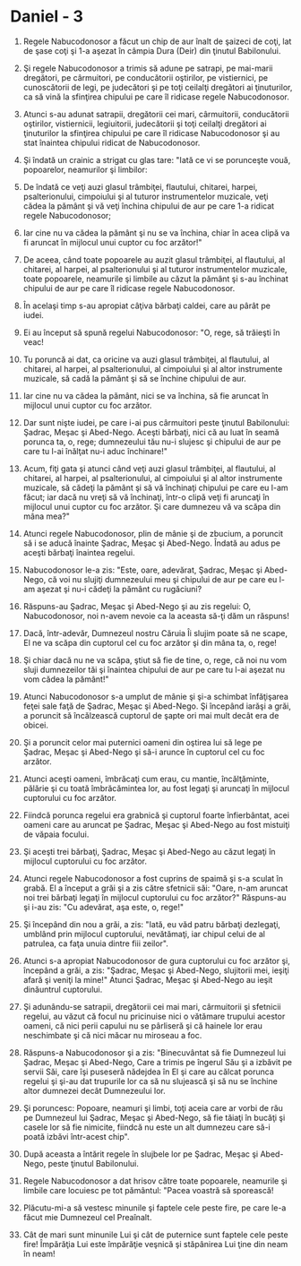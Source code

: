 # Daniel - 3

1. Regele Nabucodonosor a făcut un chip de aur înalt de şaizeci de coţi, lat de şase coţi şi 1-a aşezat în câmpia Dura (Deir) din ţinutul Babilonului. 

2. Şi regele Nabucodonosor a trimis să adune pe satrapi, pe mai-marii dregători, pe cârmuitori, pe conducătorii oştirilor, pe vistiernici, pe cunoscătorii de legi, pe judecători şi pe toţi ceilalţi dregători ai ţinuturilor, ca să vină la sfinţirea chipului pe care îl ridicase regele Nabucodonosor. 

3. Atunci s-au adunat satrapii, dregătorii cei mari, cârmuitorii, conducătorii oştirilor, vistiernicii, legiuitorii, judecătorii şi toţi ceilalţi dregători ai ţinuturilor la sfinţirea chipului pe care îl ridicase Nabucodonosor şi au stat înaintea chipului ridicat de Nabucodonosor. 

4. Şi îndată un crainic a strigat cu glas tare: "Iată ce vi se porunceşte vouă, popoarelor, neamurilor şi limbilor: 

5. De îndată ce veţi auzi glasul trâmbiţei, flautului, chitarei, harpei, psalterionului, cimpoiului şi al tuturor instrumentelor muzicale, veţi cădea la pământ şi vă veţi închina chipului de aur pe care 1-a ridicat regele Nabucodonosor; 

6. Iar cine nu va cădea la pământ şi nu se va închina, chiar în acea clipă va fi aruncat în mijlocul unui cuptor cu foc arzător!" 

7. De aceea, când toate popoarele au auzit glasul trâmbiţei, al flautului, al chitarei, al harpei, al psalterionului şi al tuturor instrumentelor muzicale, toate popoarele, neamurile şi limbile au căzut la pământ şi s-au închinat chipului de aur pe care îl ridicase regele Nabucodonosor. 

8. În acelaşi timp s-au apropiat câţiva bărbaţi caldei, care au pârât pe iudei. 

9. Ei au început să spună regelui Nabucodonosor: "O, rege, să trăieşti în veac! 

10. Tu poruncă ai dat, ca oricine va auzi glasul trâmbiţei, al flautului, al chitarei, al harpei, al psalterionului, al cimpoiului şi al altor instrumente muzicale, să cadă la pământ şi să se închine chipului de aur. 

11. Iar cine nu va cădea la pământ, nici se va închina, să fie aruncat în mijlocul unui cuptor cu foc arzător. 

12. Dar sunt nişte iudei, pe care i-ai pus cârmuitori peste ţinutul Babilonului: Şadrac, Meşac şi Abed-Nego. Aceşti bărbaţi, nici că au luat în seamă porunca ta, o, rege; dumnezeului tău nu-i slujesc şi chipului de aur pe care tu l-ai înălţat nu-i aduc închinare!" 

12. Acum, fiţi gata şi atunci când veţi auzi glasul trâmbiţei, al flautului, al chitarei, al harpei, al psalterionului, al cimpoiului şi al altor instrumente muzicale, să cădeţi la pământ şi să vă închinaţi chipului pe care eu l-am făcut; iar dacă nu vreţi să vă închinaţi, într-o clipă veţi fi aruncaţi în mijlocul unui cuptor cu foc arzător. Şi care dumnezeu vă va scăpa din mâna mea?" 

13. Atunci regele Nabucodonosor, plin de mânie şi de zbucium, a poruncit să i se aducă înainte Şadrac, Meşac şi Abed-Nego. Îndată au adus pe aceşti bărbaţi înaintea regelui. 

14. Nabucodonosor le-a zis: "Este, oare, adevărat, Şadrac, Meşac şi Abed-Nego, că voi nu slujiţi dumnezeului meu şi chipului de aur pe care eu l-am aşezat şi nu-i cădeţi la pământ cu rugăciuni? 

16. Răspuns-au Şadrac, Meşac şi Abed-Nego şi au zis regelui: O, Nabucodonosor, noi n-avem nevoie ca la aceasta să-ţi dăm un răspuns! 

17. Dacă, într-adevăr, Dumnezeul nostru Căruia Îi slujim poate să ne scape, El ne va scăpa din cuptorul cel cu foc arzător şi din mâna ta, o, rege! 

18. Şi chiar dacă nu ne va scăpa, ştiut să fie de tine, o, rege, că noi nu vom sluji dumnezeilor tăi şi înaintea chipului de aur pe care tu l-ai aşezat nu vom cădea la pământ!" 

19. Atunci Nabucodonosor s-a umplut de mânie şi şi-a schimbat înfăţişarea feţei sale faţă de Şadrac, Meşac şi Abed-Nego. Şi începând iarăşi a grăi, a poruncit să încălzească cuptorul de şapte ori mai mult decât era de obicei. 

20. Şi a poruncit celor mai puternici oameni din oştirea lui să lege pe Şadrac, Meşac şi Abed-Nego şi să-i arunce în cuptorul cel cu foc arzător. 

21. Atunci aceşti oameni, îmbrăcaţi cum erau, cu mantie, încălţăminte, pălărie şi cu toată îmbrăcămintea lor, au fost legaţi şi aruncaţi în mijlocul cuptorului cu foc arzător. 

22. Fiindcă porunca regelui era grabnică şi cuptorul foarte înfierbântat, acei oameni care au aruncat pe Şadrac, Meşac şi Abed-Nego au fost mistuiţi de văpaia focului. 

23. Şi aceşti trei bărbaţi, Şadrac, Meşac şi Abed-Nego au căzut legaţi în mijlocul cuptorului cu foc arzător. 

24. Atunci regele Nabucodonosor a fost cuprins de spaimă şi s-a sculat în grabă. El a început a grăi şi a zis către sfetnicii săi: "Oare, n-am aruncat noi trei bărbaţi legaţi în mijlocul cuptorului cu foc arzător?" Răspuns-au şi i-au zis: "Cu adevărat, aşa este, o, rege!" 

25. Şi începând din nou a grăi, a zis: "Iată, eu văd patru bărbaţi dezlegaţi, umblând prin mijlocul cuptorului, nevătămaţi, iar chipul celui de al patrulea, ca faţa unuia dintre fiii zeilor". 

26. Atunci s-a apropiat Nabucodonosor de gura cuptorului cu foc arzător şi, începând a grăi, a zis: "Şadrac, Meşac şi Abed-Nego, slujitorii mei, ieşiţi afară şi veniţi la mine!" Atunci Şadrac, Meşac şi Abed-Nego au ieşit dinăuntrul cuptorului. 

27. Şi adunându-se satrapii, dregătorii cei mai mari, cârmuitorii şi sfetnicii regelui, au văzut că focul nu pricinuise nici o vătămare trupului acestor oameni, că nici perii capului nu se pârliseră şi că hainele lor erau neschimbate şi că nici măcar nu miroseau a foc. 

28. Răspuns-a Nabucodonosor şi a zis: "Binecuvântat să fie Dumnezeul lui Şadrac, Meşac şi Abed-Nego, Care a trimis pe îngerul Său şi a izbăvit pe servii Săi, care îşi puseseră nădejdea în El şi care au călcat porunca regelui şi şi-au dat trupurile lor ca să nu slujească şi să nu se închine altor dumnezei decât Dumnezeului lor. 

29. Şi poruncesc: Popoare, neamuri şi limbi, toţi aceia care ar vorbi de rău pe Dumnezeul lui Şadrac, Meşac şi Abed-Nego, să fie tăiaţi în bucăţi şi casele lor să fie nimicite, fiindcă nu este un alt dumnezeu care să-i poată izbăvi într-acest chip". 

30. După aceasta a întărit regele în slujbele lor pe Şadrac, Meşac şi Abed-Nego, peste ţinutul Babilonului. 

31. Regele Nabucodonosor a dat hrisov către toate popoarele, neamurile şi limbile care locuiesc pe tot pământul: "Pacea voastră să sporească! 

32. Plăcutu-mi-a să vestesc minunile şi faptele cele peste fire, pe care le-a făcut mie Dumnezeul cel Preaînalt. 

33. Cât de mari sunt minunile Lui şi cât de puternice sunt faptele cele peste fire! Împărăţia Lui este împărăţie veşnică şi stăpânirea Lui ţine din neam în neam! 

